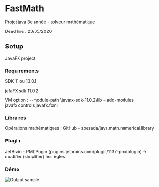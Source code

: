 # FastMath
Projet java 3e année - solveur mathématique

Dead line : 23/05/2020

## Setup

JavaFX project

### Requirements

SDK 11 ou 13.0.1

jafaFX sdk 11.0.2

VM option : --module-path <yourPath>\javafx-sdk-11.0.2\lib --add-modules javafx.controls,javafx.fxml

### Libraires

Opérations mathématiques : GitHub - sbesada/java.math.numerical.library

### Plugin

JetBrain - PMDPugin (plugins.jetbrains.com/plugin/1137-pmdplugin) -> modifier (simplifier) les règles

### Démo
![Output sample](https://github.com/Thiebosh/FastMath/tree/master/src/main/resources/images/test.gif)
